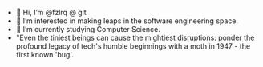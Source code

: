 - 👋 Hi, I’m @fzlrq @ git
- 👀 I’m interested in making leaps in the software engineering space.
- 🌱 I’m currently studying Computer Science.
- "Even the tiniest beings can cause the mightiest disruptions: ponder the profound legacy of tech's humble beginnings with a moth in 1947 - the first known 'bug'.

<!---
fzlrq-git/fzlrq-git is a ✨ special ✨ repository because its `README.md` (this file) appears on your GitHub profile.
You can click the Preview link to take a look at your changes.
--->
